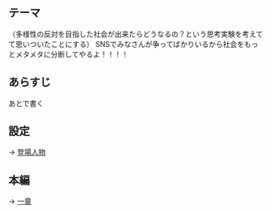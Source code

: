 ## テーマ
（多様性の反対を目指した社会が出来たらどうなるの？という思考実験を考えてて思いついたことにする）
SNSでみなさんが争ってばかりいるから社会をもっとメタメタに分断してやるよ！！！！

## あらすじ
あとで書く


## 設定

-> [登場人物](../Novalectro/setting.md)

## 本編

-> [一章](../Novalectro/main01.md)

